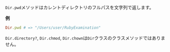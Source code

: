 `Dir.pwd`メソッドはカレントディレクトリのフルパスを文字列で返します。

**例**

```ruby
Dir.pwd # => "/Users/user/RubyExamination"
```

`Dir.directory?`, `Dir.chmod`, `Dir.chown`は`Dir`クラスのクラスメソッドではありません。